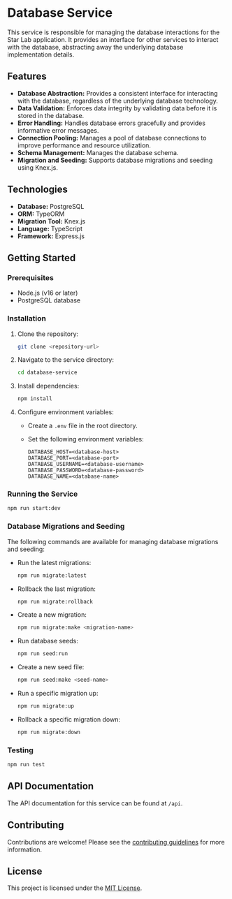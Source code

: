 # Database Service

This service is responsible for managing the database interactions for the Star Lab application. It provides an interface for other services to interact with the database, abstracting away the underlying database implementation details.

## Features

*   **Database Abstraction:** Provides a consistent interface for interacting with the database, regardless of the underlying database technology.
*   **Data Validation:** Enforces data integrity by validating data before it is stored in the database.
*   **Error Handling:** Handles database errors gracefully and provides informative error messages.
*   **Connection Pooling:** Manages a pool of database connections to improve performance and resource utilization.
*   **Schema Management:** Manages the database schema.
*   **Migration and Seeding:** Supports database migrations and seeding using Knex.js.

## Technologies

*   **Database:** PostgreSQL
*   **ORM:** TypeORM
*   **Migration Tool:** Knex.js
*   **Language:** TypeScript
*   **Framework:** Express.js


## Getting Started

### Prerequisites

*   Node.js (v16 or later)
*   PostgreSQL database

### Installation

1.  Clone the repository:

    ```bash
    git clone <repository-url>
    ```

2.  Navigate to the service directory:

    ```bash
    cd database-service
    ```

3.  Install dependencies:

    ```bash
    npm install
    ```

4.  Configure environment variables:

    *   Create a `.env` file in the root directory.
    *   Set the following environment variables:

        ```
        DATABASE_HOST=<database-host>
        DATABASE_PORT=<database-port>
        DATABASE_USERNAME=<database-username>
        DATABASE_PASSWORD=<database-password>
        DATABASE_NAME=<database-name>
        ```

### Running the Service

```bash
npm run start:dev
```

### Database Migrations and Seeding

The following commands are available for managing database migrations and seeding:

*   Run the latest migrations:

    ```bash
    npm run migrate:latest
    ```

*   Rollback the last migration:

    ```bash
    npm run migrate:rollback
    ```

*   Create a new migration:

    ```bash
    npm run migrate:make <migration-name>
    ```

*   Run database seeds:

    ```bash
    npm run seed:run
    ```

*   Create a new seed file:

    ```bash
    npm run seed:make <seed-name>
    ```

*   Run a specific migration up:

    ```bash
    npm run migrate:up
    ```

*   Rollback a specific migration down:

    ```bash
    npm run migrate:down
    ```

### Testing

```bash
npm run test
```

## API Documentation

The API documentation for this service can be found at `/api`.

## Contributing

Contributions are welcome! Please see the [contributing guidelines](CONTRIBUTING.md) for more information.

## License

This project is licensed under the [MIT License](LICENSE).
